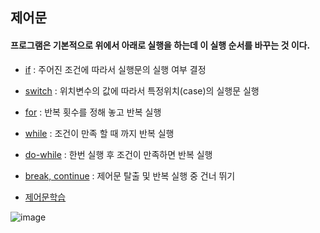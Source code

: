 ## 제어문 
#### 프로그램은 기본적으로 위에서 아래로 실행을 하는데 이 실행 순서를 바꾸는 것 이다.
* [if](https://github.com/hyomee/JAVA_EDU/blob/main/Control/src/com/hyonee/control/ControlIf.java) : 주어진 조건에 따라서 실행문의 실행 여부 결정
* [switch](https://github.com/hyomee/JAVA_EDU/blob/main/Control/src/com/hyonee/control/ControlSwitch.java) : 위치변수의 값에 따라서 특정위치(case)의 실행문 실행
* [for](https://github.com/hyomee/JAVA_EDU/blob/main/Control/src/com/hyonee/control/ControlFor.java) : 반복 횟수를 정해 놓고 반복 실행
* [while](https://github.com/hyomee/JAVA_EDU/blob/main/Control/src/com/hyonee/control/ControlWhile.java) : 조건이 만족 할 때 까지 반복 실행
* [do-while](https://github.com/hyomee/JAVA_EDU/blob/main/Control/src/com/hyonee/control/ControlDoWhile.java) : 한번 실행 후 조건이 만족하면 반복 실행
* [break, continue](https://github.com/hyomee/JAVA_EDU/blob/main/Control/src/com/hyonee/control/ControlBreakContinue.java) : 제어문 탈출 및 반복 실행 중 건너 뛰기

* [제어문학습](https://github.com/hyomee/JAVA_EDU/blob/main/Control/JAVA_%EC%A0%9C%EC%96%B4.pdf)

![image](https://user-images.githubusercontent.com/11780795/152007620-51ee1235-81c6-4ea0-ad2c-99c5bb007c34.png)

